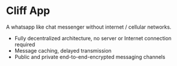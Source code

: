 # Cliff App

A whatsapp like chat messenger without internet / cellular networks.

* Fully decentralized architecture, no server or Internet connection required
* Message caching, delayed transmission
* Public and private end-to-end-encrypted messaging channels
